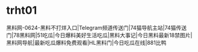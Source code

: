 # trht01
黑料网-0624-黑料不打烊入口|Telegram频道传送门|74猫导航主站|74猫传送门|78黑料网|51吃瓜|今日爆料美好生活吃瓜|黑料大事记|今日黑料最新18禁图片|黑料网导航|最新吃瓜爆料免费观看|HL黑料门|今日吃瓜在线|881比鸭
